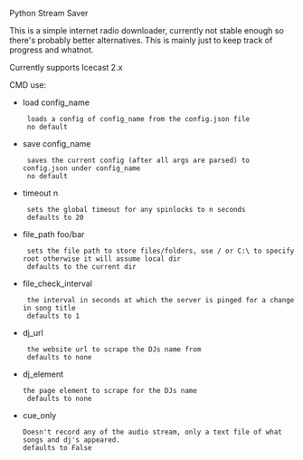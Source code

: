 Python Stream Saver

This is a simple internet radio downloader, currently not stable enough so there's probably better alternatives. This is mainly just to keep track of progress and whatnot.

Currently supports Icecast 2.x

CMD use:
+	load config_name


		 loads a config of config_name from the config.json file
		 no default
+	save config_name


		 saves the current config (after all args are parsed) to config.json under config_name
		 no default
+	timeout n



		 sets the global timeout for any spinlocks to n seconds
		 defaults to 20
+	file_path foo/bar



         sets the file path to store files/folders, use / or C:\ to specify root otherwise it will assume local dir
		 defaults to the current dir
+	file_check_interval



		 the interval in seconds at which the server is pinged for a change in song title
		 defaults to 1
+	dj_url



		 the website url to scrape the DJs name from
		 defaults to none
+	dj_element



		the page element to scrape for the DJs name
		 defaults to none
+	cue_only



		Doesn't record any of the audio stream, only a text file of what songs and dj's appeared.
		defaults to False